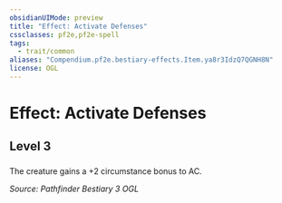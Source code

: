 ```yaml
---
obsidianUIMode: preview
title: "Effect: Activate Defenses"
cssclasses: pf2e,pf2e-spell
tags:
  - trait/common
aliases: "Compendium.pf2e.bestiary-effects.Item.ya8r3IdzQ7QGNH8N"
license: OGL
---
```

# Effect: Activate Defenses
## Level 3
### 






The creature gains a +2 circumstance bonus to AC.

*Source: Pathfinder Bestiary 3*
*OGL*